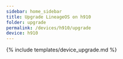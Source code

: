 ```yaml
---
sidebar: home_sidebar
title: Upgrade LineageOS on h910
folder: upgrade
permalink: /devices/h910/upgrade
device: h910
---
```

{% include templates/device_upgrade.md %}
